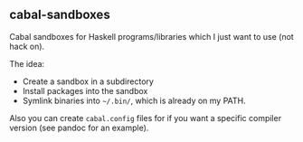 cabal-sandboxes
---------------

Cabal sandboxes for Haskell programs/libraries which I just want to use (not
hack on).

The idea:

* Create a sandbox in a subdirectory
* Install packages into the sandbox
* Symlink binaries into `~/.bin/`, which is already on my PATH.

Also you can create `cabal.config` files for if you want a specific compiler
version (see pandoc for an example).
